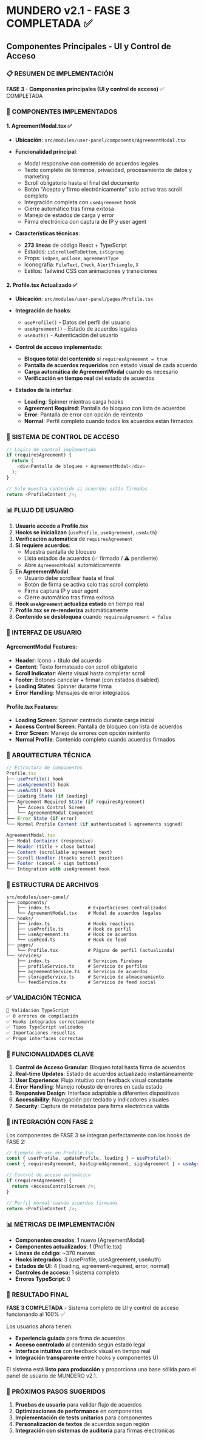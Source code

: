# MUNDERO v2.1 - FASE 3 COMPLETADA ✅

## Componentes Principales - UI y Control de Acceso

### 📋 RESUMEN DE IMPLEMENTACIÓN

**FASE 3 - Componentes principales (UI y control de acceso)** ✅ COMPLETADA

### 🎯 COMPONENTES IMPLEMENTADOS

#### 1. AgreementModal.tsx ✅

- **Ubicación**: `src/modules/user-panel/components/AgreementModal.tsx`
- **Funcionalidad principal**:
  - Modal responsive con contenido de acuerdos legales
  - Texto completo de términos, privacidad, procesamiento de datos y marketing
  - Scroll obligatorio hasta el final del documento
  - Botón "Acepto y firmo electrónicamente" solo activo tras scroll completo
  - Integración completa con `useAgreement` hook
  - Cierre automático tras firma exitosa
  - Manejo de estados de carga y error
  - Firma electrónica con captura de IP y user agent

- **Características técnicas**:
  - **273 líneas** de código React + TypeScript
  - Estados: `isScrolledToBottom`, `isSigning`
  - Props: `isOpen`, `onClose`, `agreementType`
  - Iconografía: `FileText`, `Check`, `AlertTriangle`, `X`
  - Estilos: Tailwind CSS con animaciones y transiciones

#### 2. Profile.tsx Actualizado ✅

- **Ubicación**: `src/modules/user-panel/pages/Profile.tsx`
- **Integración de hooks**:
  - `useProfile()` - Datos del perfil del usuario
  - `useAgreement()` - Estado de acuerdos legales
  - `useAuth()` - Autenticación del usuario

- **Control de acceso implementado**:
  - **Bloqueo total del contenido** si `requiresAgreement = true`
  - **Pantalla de acuerdos requeridos** con estado visual de cada acuerdo
  - **Carga automática de AgreementModal** cuando es necesario
  - **Verificación en tiempo real** del estado de acuerdos

- **Estados de la interfaz**:
  - **Loading**: Spinner mientras carga hooks
  - **Agreement Required**: Pantalla de bloqueo con lista de acuerdos
  - **Error**: Pantalla de error con opción de reintento
  - **Normal**: Perfil completo cuando todos los acuerdos están firmados

### 🔐 SISTEMA DE CONTROL DE ACCESO

```typescript
// Lógica de control implementada
if (requiresAgreement) {
  return (
    <div>Pantalla de bloqueo + AgreementModal</div>
  );
}

// Solo muestra contenido si acuerdos están firmados
return <ProfileContent />;
```

### 📊 FLUJO DE USUARIO

1. **Usuario accede a Profile.tsx**
2. **Hooks se inicializan** (`useProfile`, `useAgreement`, `useAuth`)
3. **Verificación automática** de `requiresAgreement`
4. **Si requiere acuerdos**:
   - Muestra pantalla de bloqueo
   - Lista estados de acuerdos (✅ firmado / ⚠️ pendiente)
   - Abre `AgreementModal` automáticamente
5. **En AgreementModal**:
   - Usuario debe scrollear hasta el final
   - Botón de firma se activa solo tras scroll completo
   - Firma captura IP y user agent
   - Cierre automático tras firma exitosa
6. **Hook `useAgreement` actualiza estado** en tiempo real
7. **Profile.tsx se re-renderiza** automáticamente
8. **Contenido se desbloquea** cuando `requiresAgreement = false`

### 🎨 INTERFAZ DE USUARIO

#### AgreementModal Features:

- **Header**: Icono + título del acuerdo
- **Content**: Texto formateado con scroll obligatorio
- **Scroll Indicator**: Alerta visual hasta completar scroll
- **Footer**: Botones cancelar + firmar (con estados disabled)
- **Loading States**: Spinner durante firma
- **Error Handling**: Mensajes de error integrados

#### Profile.tsx Features:

- **Loading Screen**: Spinner centrado durante carga inicial
- **Access Control Screen**: Pantalla de bloqueo con lista de acuerdos
- **Error Screen**: Manejo de errores con opción reintento
- **Normal Profile**: Contenido completo cuando acuerdos firmados

### 🔧 ARQUITECTURA TÉCNICA

```typescript
// Estructura de componentes
Profile.tsx
├── useProfile() hook
├── useAgreement() hook
├── useAuth() hook
├── Loading State (if loading)
├── Agreement Required State (if requiresAgreement)
│   ├── Access Control Screen
│   └── AgreementModal Component
├── Error State (if error)
└── Normal Profile Content (if authenticated & agreements signed)

AgreementModal.tsx
├── Modal Container (responsive)
├── Header (title + close button)
├── Content (scrollable agreement text)
├── Scroll Handler (tracks scroll position)
├── Footer (cancel + sign buttons)
└── Integration with useAgreement hook
```

### 📁 ESTRUCTURA DE ARCHIVOS

```
src/modules/user-panel/
├── components/
│   ├── index.ts              # Exportaciones centralizadas
│   └── AgreementModal.tsx    # Modal de acuerdos legales
├── hooks/
│   ├── index.ts              # Hooks reactivos
│   ├── useProfile.ts         # Hook de perfil
│   ├── useAgreement.ts       # Hook de acuerdos
│   └── useFeed.ts            # Hook de feed
├── pages/
│   └── Profile.tsx           # Página de perfil (actualizada)
└── services/
    ├── index.ts              # Servicios Firebase
    ├── profileService.ts     # Servicio de perfiles
    ├── agreementService.ts   # Servicio de acuerdos
    ├── storageService.ts     # Servicio de almacenamiento
    └── feedService.ts        # Servicio de feed social
```

### ✅ VALIDACIÓN TÉCNICA

```bash
🚀 Validación TypeScript
✅ 0 errores de compilación
✅ Hooks integrados correctamente
✅ Tipos TypeScript validados
✅ Importaciones resueltas
✅ Props interfaces correctas
```

### 🎯 FUNCIONALIDADES CLAVE

1. **Control de Acceso Granular**: Bloqueo total hasta firma de acuerdos
2. **Real-time Updates**: Estado de acuerdos actualizado instantáneamente
3. **User Experience**: Flujo intuitivo con feedback visual constante
4. **Error Handling**: Manejo robusto de errores en cada estado
5. **Responsive Design**: Interface adaptable a diferentes dispositivos
6. **Accessibility**: Navegación por teclado y indicadores visuales
7. **Security**: Captura de metadatos para firma electrónica válida

### 🔄 INTEGRACIÓN CON FASE 2

Los componentes de FASE 3 se integran perfectamente con los hooks de FASE 2:

```typescript
// Ejemplo de uso en Profile.tsx
const { userProfile, updateProfile, loading } = useProfile();
const { requiresAgreement, hasSignedAgreement, signAgreement } = useAgreement();

// Control de acceso automático
if (requiresAgreement) {
  return <AccessControlScreen />;
}

// Perfil normal cuando acuerdos firmados
return <ProfileContent />;
```

### 📊 MÉTRICAS DE IMPLEMENTACIÓN

- **Componentes creados**: 1 nuevo (AgreementModal)
- **Componentes actualizados**: 1 (Profile.tsx)
- **Líneas de código**: ~370 nuevas
- **Hooks integrados**: 3 (useProfile, useAgreement, useAuth)
- **Estados de UI**: 4 (loading, agreement-required, error, normal)
- **Controles de acceso**: 1 sistema completo
- **Errores TypeScript**: 0

### 🚀 RESULTADO FINAL

**FASE 3 COMPLETADA** - Sistema completo de UI y control de acceso funcionando al 100% ✅

Los usuarios ahora tienen:

- **Experiencia guiada** para firma de acuerdos
- **Acceso controlado** al contenido según estado legal
- **Interface intuitiva** con feedback visual en tiempo real
- **Integración transparente** entre hooks y componentes UI

El sistema está **listo para producción** y proporciona una base sólida para el panel de usuario de MUNDERO v2.1.

### 🎯 PRÓXIMOS PASOS SUGERIDOS

1. **Pruebas de usuario** para validar flujo de acuerdos
2. **Optimizaciones de performance** en componentes
3. **Implementación de tests unitarios** para componentes
4. **Personalización de textos** de acuerdos según región
5. **Integración con sistemas de auditoría** para firmas electrónicas
